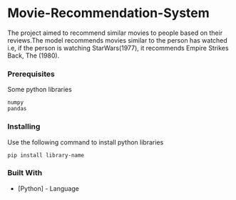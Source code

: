 # Movie-Recommendation-System
The project aimed to recommend similar movies to people based on their reviews.The model recommends movies similar to the person has watched i.e, if the person is watching StarWars(1977), it recommends Empire Strikes Back, The (1980). 

### Prerequisites

Some python libraries

```
numpy
pandas
```
### Installing

Use the following command to install python libraries 

```
pip install library-name
```
### Built With

* [Python] - Language

